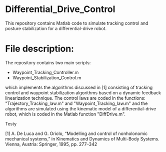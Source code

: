 # Differential_Drive_Control

This repository contains Matlab code to simulate tracking control and posture stabilization for a differential-drive robot. 

# File description: 

The repository contains two main scripts: 

- Waypoint_Tracking_Controller.m
- Waypoint_Stabilization_Control.m

which implements the algorithms discussed in [1] consisting of tracking control and waypoint stabilization algorithms based on a dynamic feedback linearization technique. The control laws are coded in the functions: "Trajectory_Tracking_law.m"  and "Waypoint_Tracking_law.m" and the algorithms are simulated using the kinematic model of a differential-drive robot, which is coded in the Matlab function "DiffDrive.m".

Testy


[1] A. De Luca and G. Oriolo, “Modelling and control of nonholonomic mechanical systems,” in Kinematics and Dynamics of Multi-Body Systems. Vienna, Austria: Springer, 1995, pp. 277–342
